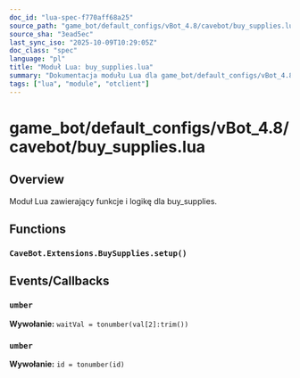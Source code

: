 ```yaml
---
doc_id: "lua-spec-f770aff68a25"
source_path: "game_bot/default_configs/vBot_4.8/cavebot/buy_supplies.lua"
source_sha: "3ead5ec"
last_sync_iso: "2025-10-09T10:29:05Z"
doc_class: "spec"
language: "pl"
title: "Moduł Lua: buy_supplies.lua"
summary: "Dokumentacja modułu Lua dla game_bot/default_configs/vBot_4.8/cavebot/buy_supplies.lua"
tags: ["lua", "module", "otclient"]
---
```


# game_bot/default_configs/vBot_4.8/cavebot/buy_supplies.lua

## Overview

Moduł Lua zawierający funkcje i logikę dla buy_supplies.

## Functions

### `CaveBot.Extensions.BuySupplies.setup()`

## Events/Callbacks

### `umber`

**Wywołanie:** `waitVal = tonumber(val[2]:trim())`

### `umber`

**Wywołanie:** `id = tonumber(id)`
